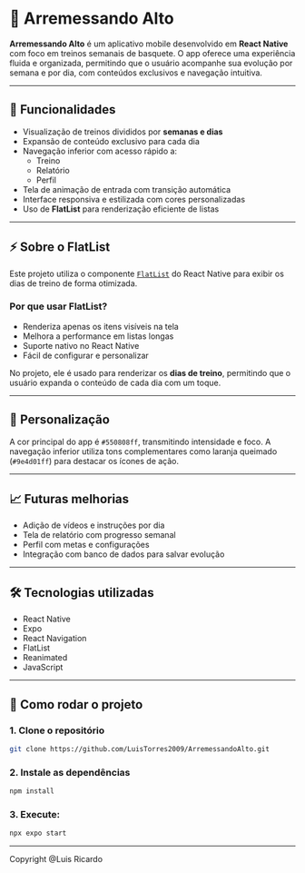# 🏀 Arremessando Alto

**Arremessando Alto** é um aplicativo mobile desenvolvido em **React Native** com foco em treinos semanais de basquete. O app oferece uma experiência fluida e organizada, permitindo que o usuário acompanhe sua evolução por semana e por dia, com conteúdos exclusivos e navegação intuitiva.

---

## 📱 Funcionalidades

- Visualização de treinos divididos por **semanas e dias**
- Expansão de conteúdo exclusivo para cada dia
- Navegação inferior com acesso rápido a:
  - Treino
  - Relatório
  - Perfil
- Tela de animação de entrada com transição automática
- Interface responsiva e estilizada com cores personalizadas
- Uso de **FlatList** para renderização eficiente de listas

---

## ⚡ Sobre o FlatList

Este projeto utiliza o componente [`FlatList`](https://reactnative.dev/docs/flatlist) do React Native para exibir os dias de treino de forma otimizada.

### Por que usar FlatList?

- Renderiza apenas os itens visíveis na tela
- Melhora a performance em listas longas
- Suporte nativo no React Native
- Fácil de configurar e personalizar

No projeto, ele é usado para renderizar os **dias de treino**, permitindo que o usuário expanda o conteúdo de cada dia com um toque.

---

## 🎨 Personalização

A cor principal do app é `#550808ff`, transmitindo intensidade e foco. A navegação inferior utiliza tons complementares como laranja queimado (`#9e4d01ff`) para destacar os ícones de ação.

---

## 📈 Futuras melhorias

- Adição de vídeos e instruções por dia
- Tela de relatório com progresso semanal
- Perfil com metas e configurações
- Integração com banco de dados para salvar evolução

---

## 🛠️ Tecnologias utilizadas

- React Native
- Expo
- React Navigation
- FlatList
- Reanimated
- JavaScript

---

## 🚀 Como rodar o projeto

### 1. Clone o repositório

```bash
git clone https://github.com/LuisTorres2009/ArremessandoAlto.git
```

### 2. Instale as dependências

```bash
npm install
```

### 3. Execute:
```bash
npx expo start
```
---

Copyright @Luis Ricardo
